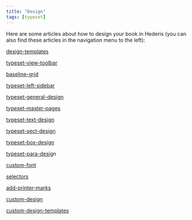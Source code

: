 ```yaml
---
title: "Design"
tags: [typeset]
---
```

 
<html><body><section data-type="chapter" class="hsecchapter" data-hederis-type="hsecchapter" id="intro-design" data-pi-attrs="id: intro-design; data-tags: typeset;" role="doc-chapter" data-tags="typeset" data-author-name=" " data-book-title=" " title="Design"><p class="hblkp" data-hederis-type="hblkp" id="pGeak6vao">Here are some articles about how to design your book in Hederis (you can also find these articles in the navigation menu to the left): </p><p class="hblkp" data-hederis-type="hblkp" id="pJ1oZvVHs"><a href="{% link _docs/design-templates.md %}" class="hspana" data-hederis-type="hspana" id="pcyH8wbVn">design-templates</a></p><p class="hblkp" data-hederis-type="hblkp" id="p6h3Jlxsf"><a href="{% link _docs/typeset-view-toolbar.md %}" class="hspana" data-hederis-type="hspana" id="pr7txJFLE">typeset-view-toolbar</a></p><p class="hblkp" data-hederis-type="hblkp" id="p9VF24j5S"><a href="{% link _docs/baseline-grid.md %}" class="hspana" data-hederis-type="hspana" id="pmRO9kXYa">baseline-grid</a></p><p class="hblkp" data-hederis-type="hblkp" id="ppQ5ZQxTu"><a href="{% link _docs/typeset-left-sidebar.md %}" class="hspana" data-hederis-type="hspana" id="pkUDvzriS">typeset-left-sidebar</a></p><p class="hblkp" data-hederis-type="hblkp" id="pGX5QaVt8"><a href="{% link _docs/typeset-general-design.md %}" class="hspana" data-hederis-type="hspana" id="pIZ4QEnbr">typeset-general-design</a></p><p class="hblkp" data-hederis-type="hblkp" id="p4vqN21Sv"><a href="{% link _docs/typeset-master-pages.md %}" class="hspana" data-hederis-type="hspana" id="p8aTpfQyi">typeset-master-pages</a></p><p class="hblkp" data-hederis-type="hblkp" id="pq7ZdSvWh"><a href="{% link _docs/typeset-text-design.md %}" class="hspana" data-hederis-type="hspana" id="p5PYijh7M">typeset-text-design</a></p><p class="hblkp" data-hederis-type="hblkp" id="pTVxG8Y15"><a href="{% link _docs/typeset-sect-design.md %}" class="hspana" data-hederis-type="hspana" id="pGTbl2NlY">typeset-sect-design</a></p><p class="hblkp" data-hederis-type="hblkp" id="pLr6N6G57"><a href="{% link _docs/typeset-box-design.md %}" class="hspana" data-hederis-type="hspana" id="pfTYwAIBE">typeset-box-design</a></p><p class="hblkp" data-hederis-type="hblkp" id="pr4rgKRKa"><a href="{% link _docs/typeset-para-design.md %}" class="hspana" data-hederis-type="hspana" id="pFhh3HY77">typeset-para-desig</a>n</p><p class="hblkp" data-hederis-type="hblkp" id="pEsPKzztF"><a href="{% link _docs/custom-font.md %}" class="hspana" data-hederis-type="hspana" id="p9MOJgLOk">custom-font</a></p><p class="hblkp" data-hederis-type="hblkp" id="p2yKUOUcD"><a href="{% link _docs/selectors.md %}" class="hspana" data-hederis-type="hspana" id="pF2ecRXzv">selectors</a></p><p class="hblkp" data-hederis-type="hblkp" id="pv0J195ew"><a href="{% link _docs/add-printer-marks.md %}" class="hspana" data-hederis-type="hspana" id="po9weJKgB">add-printer-marks</a></p><p class="hblkp" data-hederis-type="hblkp" id="pT8SolXnm"><a href="{% link _docs/custom-design.md %}" class="hspana" data-hederis-type="hspana" id="peSs9Dzkt">custom-design</a></p><p class="hblkp" data-hederis-type="hblkp" id="pMwdulpQs"><a href="{% link _docs/custom-design-templates.md %}" class="hspana" data-hederis-type="hspana" id="pzHThbQEt">custom-design-templates</a></p></section></body></html>

